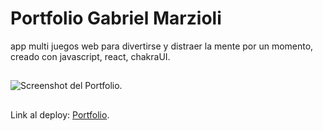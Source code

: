 
# Portfolio Gabriel Marzioli
app multi juegos web para divertirse y distraer la mente por un momento, creado con javascript, react, chakraUI.

##
![Screenshot del Portfolio.](https://i.ibb.co/WVFGT4m/portfolio.png)
##
Link al deploy:  [Portfolio](https://portfolio-fullstack-3qxioqlrf-gabriel073.vercel.app/).
